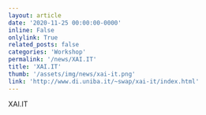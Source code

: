 ```yaml
---
layout: article
date: '2020-11-25 00:00:00-0000'
inline: False
onlylink: True
related_posts: false
categories: 'Workshop'
permalink: '/news/XAI.IT'
title: 'XAI.IT'
thumb: '/assets/img/news/xai-it.png'
link: 'http://www.di.uniba.it/~swap/xai-it/index.html'
---
```

XAI.IT
